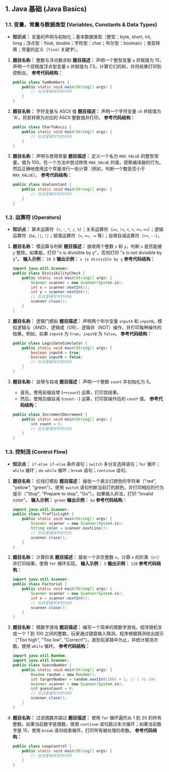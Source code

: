 ## 1. Java 基础 (Java Basics)

### 1.1. 变量、常量与数据类型 (Variables, Constants & Data Types)

- **知识点：** 变量的声明与初始化；基本数据类型（整型：byte, short, int, long；浮点型：float, double；字符型：char；布尔型：boolean）；类型转换；常量的定义（`final` 关键字）。

1. **题目名称：** 整数与浮点数求和 **题目描述：** 声明一个整型变量 `a` 并赋值为 15，声明一个双精度浮点型变量 `b` 并赋值为 7.5。计算它们的和，并将结果打印到控制台。 **参考代码结构：**

   ```java
   public class SumNumbers {
       public static void main(String[] args) {
           // 在这里编写你的代码
       }
   }
   ```

2. **题目名称：** 字符变量与 ASCII 值 **题目描述：** 声明一个字符变量 `ch` 并赋值为 'A'。将其转换为对应的 ASCII 整数值并打印。 **参考代码结构：**

   ```java
   public class CharToAscii {
       public static void main(String[] args) {
           // 在这里编写你的代码
       }
   }
   ```

3. **题目名称：** 声明与使用常量 **题目描述：** 定义一个名为 `MAX_VALUE` 的整型常量，值为 100。在一个方法中尝试修改 `MAX_VALUE` 的值，观察编译器的行为。然后正确地使用这个常量进行一些计算（例如，判断一个数是否小于 `MAX_VALUE`）。 **参考代码结构：**

   ```java
   public class UseConstant {
       public static void main(String[] args) {
           // 在这里编写你的代码
       }
   }
   ```

### 1.2. 运算符 (Operators)

- **知识点：** 算术运算符（`+`, `-`, `*`, `/`, `%`）；关系运算符（`==`, `!=`, `<`, `>`, `<=`, `>=`）；逻辑运算符（`&&`, `||`, `!`）；赋值运算符（`=`, `+=`, `-=` 等）；自增自减运算符（`++`, `--`）。

1. **题目名称：** 模运算与判断 **题目描述：** 接收两个整数 `x` 和 `y`。判断 `x` 是否能被 `y` 整除。如果能，打印 "x is divisible by y"，否则打印 "x is not divisible by y"。 **输入示例：** `10 5` **输出示例：** `x is divisible by y` **参考代码结构：**

   ```java
   import java.util.Scanner;
   public class DivisibilityCheck {
       public static void main(String[] args) {
           Scanner scanner = new Scanner(System.in);
           int x = scanner.nextInt();
           int y = scanner.nextInt();
           // 在这里编写你的代码
           scanner.close();
       }
   }
   ```

2. **题目名称：** 逻辑门模拟 **题目描述：** 声明两个布尔变量 `inputA` 和 `inputB`。模拟逻辑与（AND）、逻辑或（OR）、逻辑非（NOT）操作，并打印每种操作的结果。例如，如果 `inputA` 为 `true`，`inputB` 为 `false`。 **参考代码结构：**

   ```java
   public class LogicGateSimulator {
       public static void main(String[] args) {
           boolean inputA = true;
           boolean inputB = false;
           // 在这里编写你的代码
       }
   }
   ```

3. **题目名称：** 自增与自减 **题目描述：** 声明一个整数 `count` 并初始化为 5。

   - 首先，使用前缀自增 (`++count`) 运算，打印其结果。
   - 然后，使用后缀自减 (`count--`) 运算，打印其操作后的 `count` 值。 **参考代码结构：**

   ```java
   public class IncrementDecrement {
       public static void main(String[] args) {
           int count = 5;
           // 在这里编写你的代码
       }
   }
   ```

### 1.3. 控制流 (Control Flow)

- **知识点：** `if-else if-else` 条件语句；`switch` 多分支选择语句；`for` 循环；`while` 循环；`do-while` 循环；`break` 语句；`continue` 语句。

1. **题目名称：** 红绿灯模拟 **题目描述：** 接收一个表示灯颜色的字符串（"red", "yellow", "green"）。使用 `switch` 语句判断当前灯的颜色，并打印相应的行为提示（"Stop", "Prepare to stop", "Go"）。如果输入非法，打印 "Invalid color"。 **输入示例：** `green` **输出示例：** `Go` **参考代码结构：**

   ```java
   import java.util.Scanner;
   public class TrafficLight {
       public static void main(String[] args) {
           Scanner scanner = new Scanner(System.in);
           String color = scanner.nextLine();
           // 在这里编写你的代码
           scanner.close();
       }
   }
   ```

2. **题目名称：** 计算阶乘 **题目描述：** 接收一个非负整数 `n`，计算 `n` 的阶乘（`n!`）并打印结果。使用 `for` 循环实现。 **输入示例：** `5` **输出示例：** `120` **参考代码结构：**

   ```java
   import java.util.Scanner;
   public class Factorial {
       public static void main(String[] args) {
           Scanner scanner = new Scanner(System.in);
           int n = scanner.nextInt();
           // 在这里编写你的代码
           scanner.close();
       }
   }
   ```

3. **题目名称：** 猜数字游戏 **题目描述：** 编写一个简单的猜数字游戏。程序随机生成一个 1 到 100 之间的整数，玩家通过键盘输入猜测。程序根据猜测给出提示（"Too high", "Too low", "Correct!"）。直到玩家猜中为止，并统计猜测次数。使用 `while` 循环。 **参考代码结构：**

   ```java
   import java.util.Random;
   import java.util.Scanner;
   public class GuessNumber {
       public static void main(String[] args) {
           Random random = new Random();
           int targetNumber = random.nextInt(100) + 1; // 1 to 100
           Scanner scanner = new Scanner(System.in);
           int guessCount = 0;
           // 在这里编写你的代码
           scanner.close();
       }
   }
   ```

4. **题目名称：** 过滤偶数并跳过 **题目描述：** 使用 `for` 循环遍历从 1 到 20 的所有整数。如果当前数字是偶数，使用 `continue` 语句跳过本次循环；如果当前数字是 15，使用 `break` 语句结束循环。打印所有被处理的奇数。 **参考代码结构：**

   ```java
   public class LoopControl {
       public static void main(String[] args) {
           // 在这里编写你的代码
       }
   }
   ```